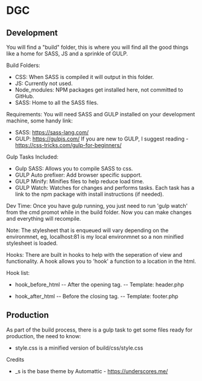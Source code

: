DGC
===


Development
---------------
You will find a "build" folder, this is where you will find all the good things like a home for SASS, JS and a sprinkle of GULP.

Build Folders:
- CSS: When SASS is compiled it will output in this folder.
- JS: Currently not used.
- Node_modules: NPM packages get installed here, not committed to GitHub.
- SASS: Home to all the SASS files.

Requirements:
You will need SASS and GULP installed on your development machine, some handy link:
- SASS:	https://sass-lang.com/
- GULP:	https://gulpjs.com/
If you are new to GULP, I suggest reading - https://css-tricks.com/gulp-for-beginners/

Gulp Tasks Included:
- Gulp SASS: Allows you to compile SASS to css.
- GULP Auto prefixer: Add browser specific support.
- GULP Minify: Minifies files to help reduce load time.
- GULP Watch: Watches for changes and performs tasks.
Each task has a link to the npm package with install instructions (if needed).

Dev Time:
Once you have gulp running, you just need to run 'gulp watch' from the cmd promot while in the build folder. Now you can make changes and everything will recompile.

Note: The stylesheet that is enqueued will vary depending on the environmnet, eg, localhost:81 is my local environmnet so a non minified stylesheet is loaded.

Hooks:
There are built in hooks to help with the seperation of view and functionality. A hook allows you to 'hook' a function to a location in the html.

Hook list:
- hook_before_html
-- After the opening <body> tag.
-- Template: header.php

- hook_after_html
-- Before the closing </body> tag.
-- Template: footer.php



Production
---------------
As part of the build process, there is a gulp task to get some files ready for production, the need to know:
- style.css is a minified version of build/css/style.css

Credits
- _s is the base theme by Automattic - https://underscores.me/
